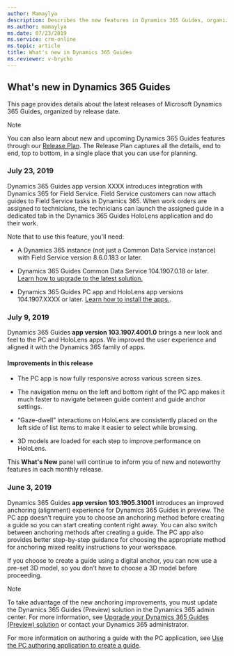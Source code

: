 ```yaml
---
author: Mamaylya
description: Describes the new features in Dynamics 365 Guides, organized by release date
ms.author: mamaylya
ms.date: 07/23/2019
ms.service: crm-online
ms.topic: article
title: What's new in Dynamics 365 Guides
ms.reviewer: v-brycho
---
```


## What's new in Dynamics 365 Guides

This page provides details about the latest releases of Microsoft Dynamics 365 Guides, organized by release date.  

> [!NOTE]
> You can also learn about new and upcoming Dynamics 365 Guides features through our 
[Release Plan](https://docs.microsoft.com/en-us/business-applications-release-notes/April19/dynamics365-mixed-reality/microsoft-dynamics365-guides/planned-features). The Release Plan captures all the 
details, end to end, top to bottom, in a single place that you can use for planning. 

### July 23, 2019

Dynamics 365 Guides app version XXXX introduces integration with Dynamics 365 for Field Service. Field Service customers can now attach guides to Field Service tasks in Dynamics 365. When work orders are assigned to technicians, the technicians can launch the assigned guide in a dedicated tab in the Dynamics 365 Guides HoloLens application and do their work.

Note that to use this feature, you'll need:

- A Dynamics 365 instance (not just a Common Data Service instance) with Field Service version 8.6.0.183 or later.

- Dynamics 365 Guides Common Data Service 104.1907.0.18 or later. [Learn how to upgrade to the latest solution.](upgrade.md)

- Dynamics 365 Guides PC app and HoloLens app versions 104.1907.XXXX or later. [Learn how to install the apps.]().

### July 9, 2019

Dynamics 365 Guides **app version 103.1907.4001.0** brings a new look and feel to the PC and HoloLens apps. We improved the user experience and aligned it with the Dynamics 365 family of apps. 
 
#### Improvements in this release

- The PC app is now fully responsive across various screen sizes. 

- The navigation menu on the left and bottom right of the PC app makes it much faster to navigate between guide content and guide anchor settings. 
 
- “Gaze-dwell” interactions on HoloLens are consistently placed on the left side of list items to make it easier to select while browsing. 

- 3D models are loaded for each step to improve performance on HoloLens.
 
This **What's New** panel will continue to inform you of new and noteworthy features in each monthly release.

### June 3, 2019

Dynamics 365 Guides **app version 103.1905.31001** introduces an improved anchoring (alignment) experience for Dynamics 365 Guides in preview. The PC app doesn’t require you to choose an anchoring method before creating a guide so you can start creating content right away. You can also switch between anchoring methods after creating a guide. The PC app also provides better step-by-step guidance for choosing the appropriate method for anchoring mixed reality instructions to your workspace.

If you choose to create a guide using a digital anchor, you can now use a pre-set 3D model, so you don’t have to choose a 3D model 
before proceeding.

> [!NOTE]
> To take advantage of the new anchoring improvements, you must update the Dynamics 365 Guides (Preview) solution in the Dynamics 365 
admin center. For more information, see <a href="https://docs.microsoft.com/dynamics365/mixed-reality/guides/upgrade" target="_blank">Upgrade your Dynamics 365 Guides (Preview) solution</a> or contact your Dynamics 365 administrator.

For more information on authoring a guide with the PC application, see <a href="https://docs.microsoft.com/dynamics365/mixed-reality/guides/pc-authoring" target="_blank">Use the PC authoring application to create a guide</a>.

